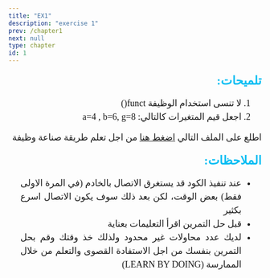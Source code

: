 ```yaml
---
title: "EX1"
description: "exercise 1" 
prev: /chapter1
next: null
type: chapter
id: 1
---
```



<codeblock id="01_03">
  
<p dir=rtl align="right" style="text-align:justify; direction: rtl; line-height:1.5">
<strong>
<font size="5" color="#09bef3" face="cairo">
تلميحات:
</font>
</strong>
</p>

<ol dir=rtl align="justify"  style="text-align:justify; direction: rtl; line-height:1.5">
<font size="4" face="cairo">
<li>
لا تنسى استخدام الوظيفة funct()
</li>
  
<li>
اجعل قيم المتغيرات كالتالي: a=4 , b=6, g=8
</li>

</font>
</ol> 

<p dir=rtl align="justify" style="text-align:justify; direction: rtl; line-height:1.5">
<font size="4" face="cairo"> 
اطلع على الملف التالي <a href="https://github.com/" target="_blank">اضغط هنا</a> من اجل تعلم طريقة صناعة وظيفة
</font>
</p>


<p dir=rtl align="right" style="text-align:justify; direction: rtl; line-height:1.5">
<strong>
<font size="5" color="#09bef3" face="cairo">
الملاحظات:
</font>
</strong>
</p>

<ul dir=rtl align="justify"  style="text-align:justify; direction: rtl; line-height:1.5">
<font size="4" face="cairo">
<li>
عند تنفيذ الكود قد يستغرق الاتصال بالخادم (في المرة الاولى فقط) بعض الوقت، لكن بعد ذلك سوف يكون الاتصال اسرع بكثير
</li>
  
<li>
قبل حل التمرين اقرأ التعليمات بعناية
</li>

<li>
لديك عدد محاولات غير محدود ولذلك خذ وقتك وقم بحل التمرين بنفسك من اجل الاستفادة القصوى والتعلم من خلال الممارسة (LEARN BY DOING)
</li>

</font>
</ul> 

</codeblock>

